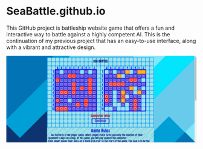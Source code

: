 # SeaBattle.github.io
This GitHub project is battleship website game that offers a fun and interactive way to battle against a highly competent AI. This is the continuation of my previous project that has an easy-to-use interface, along with a vibrant and attractive design.

![image](./seabattle1.png)
